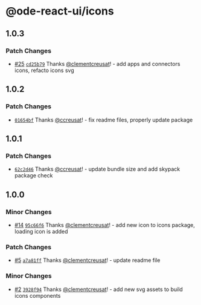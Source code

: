 # @ode-react-ui/icons

## 1.0.3

### Patch Changes

- [#25](https://github.com/opendigitaleducation/ode-react-ui/pull/25) [`cd25b79`](https://github.com/opendigitaleducation/ode-react-ui/commit/cd25b79336a1cf6484d836bd3828fc627f0ed8be) Thanks [@clementcreusat](https://github.com/clementcreusat)! - add apps and connectors icons, refacto icons svg

## 1.0.2

### Patch Changes

- [`01654bf`](https://github.com/opendigitaleducation/ode-react-ui/commit/01654bfd710d39528c9990fe8d4c49c77f778cfd) Thanks [@ccreusat](https://github.com/ccreusat)! - fix readme files, properly update package

## 1.0.1

### Patch Changes

- [`62c2d46`](https://github.com/opendigitaleducation/ode-react-ui/commit/62c2d464277857a879ff5f066b0368253f280e67) Thanks [@ccreusat](https://github.com/ccreusat)! - update bundle size and add skypack package check

## 1.0.0

### Minor Changes

- [#14](https://github.com/opendigitaleducation/ode-react-ui/pull/14) [`95c66f6`](https://github.com/opendigitaleducation/ode-react-ui/commit/95c66f6eacfddf592382bee0dab6dcebd40af0bd) Thanks [@clementcreusat](https://github.com/clementcreusat)! - add new icon to icons package, loading icon is added

### Patch Changes

- [#5](https://github.com/opendigitaleducation/ode-react-ui/pull/5) [`a7a81ff`](https://github.com/opendigitaleducation/ode-react-ui/commit/a7a81ff8bc62860aad64847f29bf77e16db048b9) Thanks [@clementcreusat](https://github.com/clementcreusat)! - update readme file

### Minor Changes

- [#2](https://github.com/opendigitaleducation/ode-react-ui/pull/2) [`3928f94`](https://github.com/opendigitaleducation/ode-react-ui/commit/3928f94b71ff572824838b90cf2f4f72641ffe02) Thanks [@clementcreusat](https://github.com/clementcreusat)! - add new svg assets to build icons components
